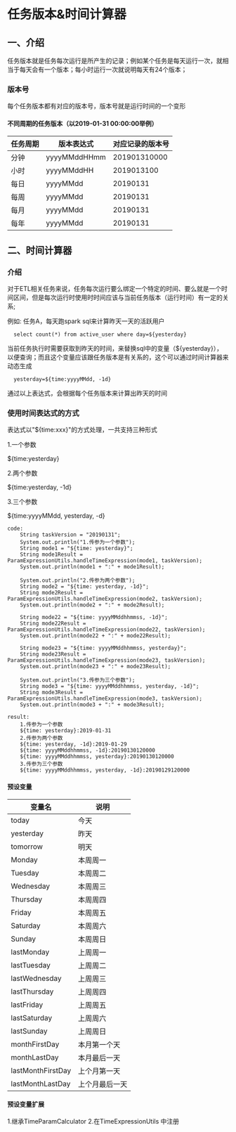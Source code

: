 # 任务版本&时间计算器
## 一、介绍
任务版本就是任务每次运行是所产生的记录；例如某个任务是每天运行一次，就相当于每天会有一个版本；每小时运行一次就说明每天有24个版本；
### 版本号
每个任务版本都有对应的版本号，版本号就是运行时间的一个变形

#### 不同周期的任务版本（以2019-01-31 00:00:00举例）
任务周期| 版本表达式 | 对应记录的版本号
-----| ------------- | ------------
 分钟|yyyyMMddHHmm| 201901310000
 小时|yyyyMMddHH  | 2019013100
 每日|yyyyMMdd    | 20190131
 每周|yyyyMMdd    | 20190131
 每月|yyyyMMdd    | 20190131
 每年|yyyyMMdd    | 20190131

## 二、时间计算器
### 介绍
对于ETL相关任务来说，任务每次运行要么绑定一个特定的时间、要么就是一个时间区间，但是每次运行时使用时时间应该与当前任务版本（运行时间）有一定的关系;

例如: 任务A，每天跑spark sql来计算昨天一天的活跃用户
```
  select count(*) from active_user where day=${yesterday}
```
当前任务执行时需要获取到昨天的时间，来替换sql中的变量（${yesterday}），以便查询；而且这个变量应该跟任务版本是有关系的，这个可以通过时间计算器来动态生成

```
  yesterday=${time:yyyyMMdd, -1d}
```
通过以上表达式，会根据每个任务版本来计算出昨天的时间

### 使用时间表达式的方式
表达式以"${time:xxx}"的方式处理，一共支持三种形式

1.一个参数

${time:yesterday}  

2.两个参数

${time:yesterday, -1d}

3.三个参数

${time:yyyyMMdd, yesterday, -d}



```
code:
    String taskVersion = "20190131";
    System.out.println("1.传参为一个参数");
    String mode1 = "${time: yesterday}";
    String mode1Result = ParamExpressionUtils.handleTimeExpression(mode1, taskVersion);
    System.out.println(mode1 + ":" + mode1Result);
    
    System.out.println("2.传参为两个参数");
    String mode2 = "${time: yesterday, -1d}";
    String mode2Result = ParamExpressionUtils.handleTimeExpression(mode2, taskVersion);
    System.out.println(mode2 + ":" + mode2Result);
    
    String mode22 = "${time: yyyyMMddhhmmss, -1d}";
    String mode22Result = ParamExpressionUtils.handleTimeExpression(mode22, taskVersion);
    System.out.println(mode22 + ":" + mode22Result);
    
    String mode23 = "${time: yyyyMMddhhmmss, yesterday}";
    String mode23Result = ParamExpressionUtils.handleTimeExpression(mode23, taskVersion);
    System.out.println(mode23 + ":" + mode23Result);
    
    System.out.println("3.传参为三个参数");
    String mode3 = "${time: yyyyMMddhhmmss, yesterday, -1d}";
    String mode3Result = ParamExpressionUtils.handleTimeExpression(mode3, taskVersion);
    System.out.println(mode3 + ":" + mode3Result);

result: 
    1.传参为一个参数
    ${time: yesterday}:2019-01-31
    2.传参为两个参数
    ${time: yesterday, -1d}:2019-01-29
    ${time: yyyyMMddhhmmss, -1d}:20190130120000
    ${time: yyyyMMddhhmmss, yesterday}:20190130120000
    3.传参为三个参数
    ${time: yyyyMMddhhmmss, yesterday, -1d}:20190129120000
```

#### 预设变量
变量名| 说明 
-----| ----
 today| 今天
 yesterday| 昨天
 tomorrow| 明天
 Monday| 本周周一
 Tuesday| 本周周二
 Wednesday| 本周周三
 Thursday| 本周周四
 Friday| 本周周五
 Saturday| 本周周六
 Sunday| 本周周日
 lastMonday| 上周周一
 lastTuesday| 上周周二
 lastWednesday| 上周周三
 lastThursday| 上周周四
 lastFriday| 上周周五
 lastSaturday| 上周周六
 lastSunday| 上周周日
 monthFirstDay| 本月第一个天
 monthLastDay| 本月最后一天
 lastMonthFirstDay| 上个月第一天
 lastMonthLastDay| 上个月最后一天
 
 #### 预设变量扩展
 
 1.继承TimeParamCalculator
 2.在TimeExpressionUtils 中注册
 